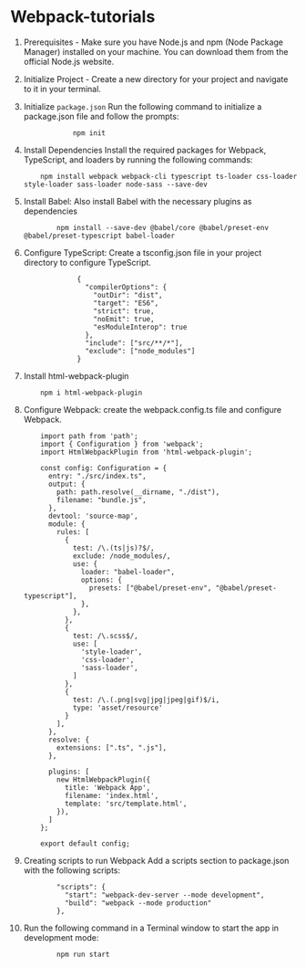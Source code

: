 # Webpack-tutorials

1. Prerequisites -
    Make sure you have Node.js and npm (Node Package Manager) installed on your machine. You can download them from the official 		Node.js website.

2.	Initialize Project -
   	Create a new directory for your project and navigate to it in your terminal.

3. 	Initialize `package.json`
		Run the following command to initialize a package.json file and follow the prompts:

		 			npm init
   	
4. 	Install Dependencies
   	Install the required packages for Webpack, TypeScript, and loaders by running the following commands:

			npm install webpack webpack-cli typescript ts-loader css-loader style-loader sass-loader node-sass --save-dev

5.	Install Babel:
   	Also install Babel with the necessary plugins as dependencies

	 			npm install --save-dev @babel/core @babel/preset-env @babel/preset-typescript babel-loader

6. Configure TypeScript:
   	Create a tsconfig.json file in your project directory to configure TypeScript.

	 				{
					  "compilerOptions": {
					    "outDir": "dist",
					    "target": "ES6",
					    "strict": true,
					    "noEmit": true,
					    "esModuleInterop": true
					  },
					  "include": ["src/**/*"],
					  "exclude": ["node_modules"]
					}

7.	Install html-webpack-plugin

		 	npm i html-webpack-plugin

8.	Configure Webpack:
  	 create the webpack.config.ts file and configure Webpack.

			import path from 'path';
			import { Configuration } from 'webpack';
			import HtmlWebpackPlugin from 'html-webpack-plugin';
			
			const config: Configuration = {
			  entry: "./src/index.ts",
			  output: {
			    path: path.resolve(__dirname, "./dist"),
			    filename: "bundle.js",
			  },
			  devtool: 'source-map',
			  module: {
			    rules: [
			      {
			        test: /\.(ts|js)?$/,
			        exclude: /node_modules/,
			        use: {
			          loader: "babel-loader",
			          options: {
			            presets: ["@babel/preset-env", "@babel/preset-typescript"],
			          },
			        },
			      },
			      {
			        test: /\.scss$/,
			        use: [
			          'style-loader',
			          'css-loader',
			          'sass-loader',
			        ]
			      },
			      {
			        test: /\.(.png|svg|jpg|jpeg|gif)$/i,
			        type: 'asset/resource'
			      }
			    ],
			  },
			  resolve: {
			    extensions: [".ts", ".js"],
			  },
			  
			  plugins: [
			    new HtmlWebpackPlugin({
			      title: 'Webpack App',
			      filename: 'index.html', 
			      template: 'src/template.html',
			    }),
			  ]
			};
			
			export default config;

9.	Creating scripts to run Webpack
   		Add a scripts section to package.json with the following scripts:

		 		"scripts": {
				  "start": "webpack-dev-server --mode development",
				  "build": "webpack --mode production"
				},

10.	Run the following command in a Terminal window to start the app in development mode:

	 			npm run start

   
